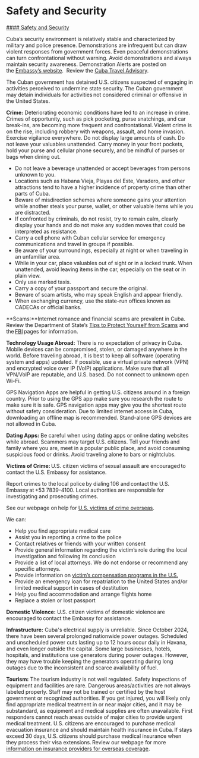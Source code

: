 # Safety and Security

[#### Safety and Security](javascript:void(0); "Safety and Security")

Cuba’s security environment is relatively stable and characterized by military and police presence. Demonstrations are infrequent but can draw violent responses from government forces. Even peaceful demonstrations can turn confrontational without warning. Avoid demonstrations and always maintain security awareness. Demonstration Alerts are posted on the [Embassy’s website](https://cu.usembassy.gov/u-s-citizen-services/security-and-travel-information/).  Review the [Cuba Travel Advisory](https://travel.state.gov/content/travel/en/traveladvisories/traveladvisories/cuba-travel-advisory.html).

The Cuban government has detained U.S. citizens suspected of engaging in activities perceived to undermine state security. The Cuban government may detain individuals for activities not considered criminal or offensive in the United States.

**Crime:** Deteriorating economic conditions have led to an increase in crime. Crimes of opportunity, such as pick pocketing, purse snatchings, and car break-ins, are becoming more frequent and confrontational. Violent crime is on the rise, including robbery with weapons, assault, and home invasion. Exercise vigilance everywhere. Do not display large amounts of cash. Do not leave your valuables unattended. Carry money in your front pockets, hold your purse and cellular phone securely, and be mindful of purses or bags when dining out.

* Do not leave a beverage unattended or accept beverages from persons unknown to you.
* Locations such as Habana Vieja, Playas del Este, Varadero, and other attractions tend to have a higher incidence of property crime than other parts of Cuba.
* Beware of misdirection schemes where someone gains your attention while another steals your purse, wallet, or other valuable items while you are distracted.
* If confronted by criminals, do not resist, try to remain calm, clearly display your hands and do not make any sudden moves that could be interpreted as resistance.
* Carry a cell phone with Cuban cellular service for emergency communications and travel in groups if possible.
* Be aware of your surroundings, especially at night or when traveling in an unfamiliar area.
* While in your car, place valuables out of sight or in a locked trunk. When unattended, avoid leaving items in the car, especially on the seat or in plain view.
* Only use marked taxis.
* Carry a copy of your passport and secure the original.
* Beware of scam artists, who may speak English and appear friendly.
* When exchanging currency, use the state-run offices known as CADECAs or official banks.

**Scams:**Internet romance and financial scams are prevalent in Cuba. Review the Department of State’s [Tips to Protect Yourself from Scams](https://travel.state.gov/content/travel/en/international-travel/emergencies/international-financial-scams.html) and the [FBI](https://www.fbi.gov/how-we-can-help-you/scams-and-safety/common-frauds-and-scams) pages for information.

**Technology Usage Abroad:** There is no expectation of privacy in Cuba. Mobile devices can be compromised, stolen, or damaged anywhere in the world. Before traveling abroad, it is best to keep all software (operating system and apps) updated. If possible, use a virtual private network (VPN) and encrypted voice over IP (VoIP) applications. Make sure that all VPN/VoIP are reputable, and U.S. based. Do not connect to unknown open Wi-Fi.

GPS Navigation Apps are helpful in getting U.S. citizens around in a foreign country. Prior to using the GPS app make sure you research the route to make sure it is safe. GPS navigation apps may give you the shortest route without safety consideration. Due to limited internet access in Cuba, downloading an offline map is recommended. Stand-alone GPS devices are not allowed in Cuba.

**Dating Apps:** Be careful when using dating apps or online dating websites while abroad. Scammers may target U.S. citizens. Tell your friends and family where you are, meet in a popular public place, and avoid consuming suspicious food or drinks. Avoid traveling alone to bars or nightclubs.

**Victims of Crime:** U.S. citizen victims of sexual assault are encouraged to contact the U.S. Embassy for assistance.

Report crimes to the local police by dialing 106 and contact the U.S. Embassy at +53 7839-4100. Local authorities are responsible for investigating and prosecuting crimes.

See our webpage on help for [U.S. victims of crime overseas](http://travel.state.gov/content/passports/en/emergencies/victims.html).

We can:

* Help you find appropriate medical care
* Assist you in reporting a crime to the police
* Contact relatives or friends with your written consent
* Provide general information regarding the victim’s role during the local investigation and following its conclusion
* Provide a list of local attorneys. We do not endorse or recommend any specific attorneys.
* Provide information on [victim’s compensation programs in the U.S.](http://travel.state.gov/content/passports/english/emergencies/victims.html)
* Provide an emergency loan for repatriation to the United States and/or limited medical support in cases of destitution
* Help you find accommodation and arrange flights home
* Replace a stolen or lost passport

**Domestic Violence:** U.S. citizen victims of domestic violence are encouraged to contact the Embassy for assistance.

**Infrastructure:** Cuba's electrical supply is unreliable. Since October 2024, there have been several prolonged nationwide power outages. Scheduled and unscheduled power cuts lasting up to 12 hours occur daily in Havana, and even longer outside the capital. Some large businesses, hotels, hospitals, and institutions use generators during power outages. However, they may have trouble keeping the generators operating during long outages due to the inconsistent and scarce availability of fuel.

**Tourism:** The tourism industry is not well regulated. Safety inspections of equipment and facilities are rare. Dangerous areas/activities are not always labeled properly. Staff may not be trained or certified by the host government or recognized authorities. If you get injured, you will likely only find appropriate medical treatment in or near major cities, and it may be substandard, as equipment and medical supplies are often unavailable. First responders cannot reach areas outside of major cities to provide urgent medical treatment. U.S. citizens are encouraged to purchase medical evacuation insurance and should maintain health insurance in Cuba. If stays exceed 30 days, U.S. citizens should purchase medical insurance when they process their visa extensions. Review our webpage for more [information on insurance providers for overseas coverage](https://travel.state.gov/content/travel/en/international-travel/before-you-go/your-health-abroad/Insurance_Coverage_Overseas.html).